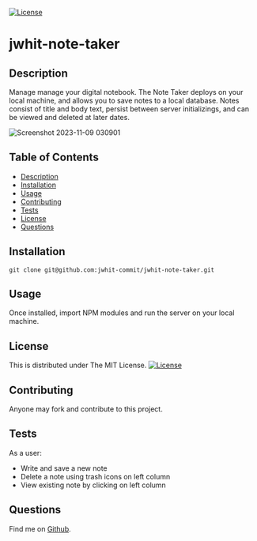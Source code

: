 [![License](https://img.shields.io/badge/License-MIT-yellow.svg)](https://opensource.org/licenses/MIT)
# jwhit-note-taker


## Description
Manage manage your digital notebook. The Note Taker deploys on your local machine, and allows you to save notes to a local database. Notes consist of title and body text, persist between server initializings, and can be viewed and deleted at later dates.

![Screenshot 2023-11-09 030901](https://github.com/jwhit-commit/jwhit-note-taker/assets/28734055/83cf772c-bc91-474e-b100-df5d14ff1573)

## Table of Contents
- [Description](#description)
- [Installation](#installation)
- [Usage](#usage)
- [Contributing](#contributing)
- [Tests](#tests)
- [License](#license)
- [Questions](#questions)

## Installation
`git clone git@github.com:jwhit-commit/jwhit-note-taker.git`

## Usage
Once installed, import NPM modules and run the server on your local machine.

## License
This is distributed under The MIT License. [![License](https://img.shields.io/badge/License-MIT-yellow.svg)](https://opensource.org/licenses/MIT)

## Contributing
Anyone may fork and contribute to this project.

## Tests
As a user:
- Write and save a new note
- Delete a note using trash icons on left column
- View existing note by clicking on left column

## Questions
Find me on [Github](https://github.com/jwhit-commit).
